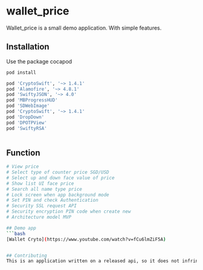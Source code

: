 # wallet_price

Wallet_price  is a small demo application. With simple features.

## Installation

Use the package cocapod 

```bash
pod install 

pod 'CryptoSwift', '~> 1.4.1'
pod 'Alamofire', '~> 4.8.1'
pod 'SwiftyJSON', '~> 4.0'
pod 'MBProgressHUD'
pod 'SDWebImage'
pod 'CryptoSwift', '~> 1.4.1'
pod 'DropDown'
pod 'DPOTPView'
pod 'SwiftyRSA'
 
```

## Function

 ```bash
 # View price
 # Select type of counter price SGD/USD
 # Select up and down face value of price 
 # Show list UI face price
 # Search all name type price 
 # Lock screen when app background mode 
 # Set PIN and check Authentication 
 # Security SSL request API 
 # Security encryption PIN code when create new
 # Architecture model MVP 

## Demo app
```bash
[Wallet Cryto](https://www.youtube.com/watch?v=fCu6lmZiF5A)
 

## Contributing
This is an application written on a released api, so it does not infringe any copyright.

